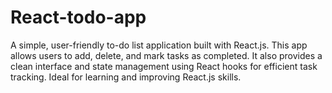 # React-todo-app
A simple, user-friendly to-do list application built with React.js. This app allows users to add, delete, and mark tasks as completed. It also provides a clean interface and state management using React hooks for efficient task tracking. Ideal for learning and improving React.js skills.
